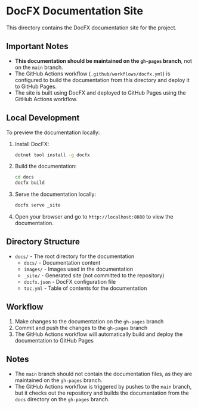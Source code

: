 # DocFX Documentation Site

This directory contains the DocFX documentation site for the project.

## Important Notes

- **This documentation should be maintained on the `gh-pages` branch**, not on the `main` branch.
- The GitHub Actions workflow (`.github/workflows/docfx.yml`) is configured to build the documentation from this directory and deploy it to GitHub Pages.
- The site is built using DocFX and deployed to GitHub Pages using the GitHub Actions workflow.

## Local Development

To preview the documentation locally:

1. Install DocFX:
   ```bash
   dotnet tool install -g docfx
   ```

2. Build the documentation:
   ```bash
   cd docs
   docfx build
   ```

3. Serve the documentation locally:
   ```bash
   docfx serve _site
   ```

4. Open your browser and go to `http://localhost:8080` to view the documentation.

## Directory Structure

- `docs/` - The root directory for the documentation
  - `docs/` - Documentation content
  - `images/` - Images used in the documentation
  - `_site/` - Generated site (not committed to the repository)
  - `docfx.json` - DocFX configuration file
  - `toc.yml` - Table of contents for the documentation

## Workflow

1. Make changes to the documentation on the `gh-pages` branch
2. Commit and push the changes to the `gh-pages` branch
3. The GitHub Actions workflow will automatically build and deploy the documentation to GitHub Pages

## Notes

- The `main` branch should not contain the documentation files, as they are maintained on the `gh-pages` branch.
- The GitHub Actions workflow is triggered by pushes to the `main` branch, but it checks out the repository and builds the documentation from the `docs` directory on the `gh-pages` branch.
